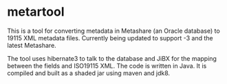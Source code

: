 # metartool

This is a tool for converting metadata in Metashare (an Oracle database) to 19115 XML metadata files. Currently being updated to support -3 and the latest Metashare.

The tool uses hibernate3 to talk to the database and JiBX for the mapping between the fields and ISO19115 XML. The code is written in Java. It is compiled and built as a shaded jar using maven and jdk8.
